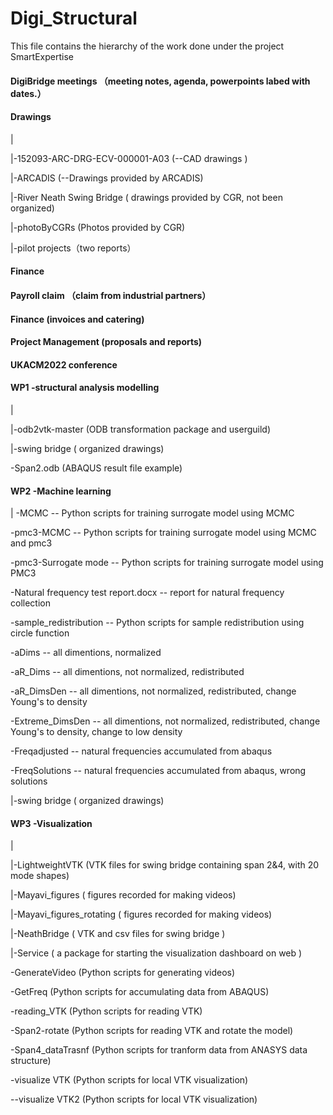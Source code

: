 # Digi_Structural

This file contains the hierarchy of the work done under the project SmartExpertise

#### DigiBridge meetings （meeting notes, agenda, powerpoints labed with dates.）

#### Drawings
|

|-152093-ARC-DRG-ECV-000001-A03 (--CAD drawings )

|-ARCADIS (--Drawings provided by ARCADIS)

|-River Neath Swing Bridge ( drawings provided by CGR, not been organized)

|-photoByCGRs (Photos provided by CGR)

|-pilot projects（two reports）

#### Finance

#### Payroll claim （claim from industrial partners）

#### Finance (invoices and catering)

#### Project Management (proposals and reports)

#### UKACM2022 conference

#### WP1 -structural analysis modelling
|

|-odb2vtk-master (ODB transformation package and userguild)

|-swing bridge ( organized drawings)

-Span2.odb (ABAQUS result file example)

#### WP2 -Machine learning
|
-MCMC -- Python scripts for training surrogate model using MCMC

-pmc3-MCMC -- Python scripts for training surrogate model using MCMC and pmc3

-pmc3-Surrogate mode -- Python scripts for training surrogate model using PMC3

-Natural frequency test report.docx -- report for natural frequency collection

-sample_redistribution -- Python scripts for sample redistribution using circle function

-aDims -- all dimentions, normalized

-aR_Dims -- all dimentions, not normalized, redistributed

-aR_DimsDen -- all dimentions, not normalized, redistributed, change Young's to density

-Extreme_DimsDen -- all dimentions, not normalized, redistributed, change Young's to density, change to low density

-Freqadjusted -- natural frequencies accumulated from abaqus

-FreqSolutions -- natural frequencies accumulated from abaqus, wrong solutions


|-swing bridge ( organized drawings)

#### WP3 -Visualization
|

|-LightweightVTK (VTK files for swing bridge containing span 2&4, with 20 mode shapes)

|-Mayavi_figures ( figures recorded for making videos)

|-Mayavi_figures_rotating ( figures recorded for making videos)

|-NeathBridge ( VTK and csv files for swing bridge )

|-Service ( a package for starting the visualization dashboard on web )

-GenerateVideo (Python scripts for generating videos)

-GetFreq (Python scripts for accumulating data from ABAQUS)

-reading_VTK (Python scripts for reading VTK)

-Span2-rotate (Python scripts for reading VTK and rotate the model)

-Span4_dataTrasnf (Python scripts for tranform data from ANASYS data structure)

-visualize VTK (Python scripts for local VTK visualization)

--visualize VTK2 (Python scripts for local VTK visualization)



